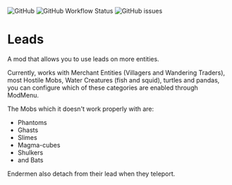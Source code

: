 ![GitHub](https://img.shields.io/github/license/quaoz/BetterLeads)
![GitHub Workflow Status](https://img.shields.io/github/workflow/status/quaoz/BetterLeads/build)
![GitHub issues](https://img.shields.io/github/issues-raw/quaoz/BetterLeads)

# Leads

A mod that allows you to use leads on more entities.

Currently, works with Merchant Entities (Villagers and Wandering Traders), most Hostile Mobs, Water Creatures (fish and
squid), turtles and pandas, you can configure which of these categories are enabled through ModMenu.

The Mobs which it doesn't work properly with are:

- Phantoms
- Ghasts
- Slimes
- Magma-cubes
- Shulkers
- and Bats

Endermen also detach from their lead when they teleport.
